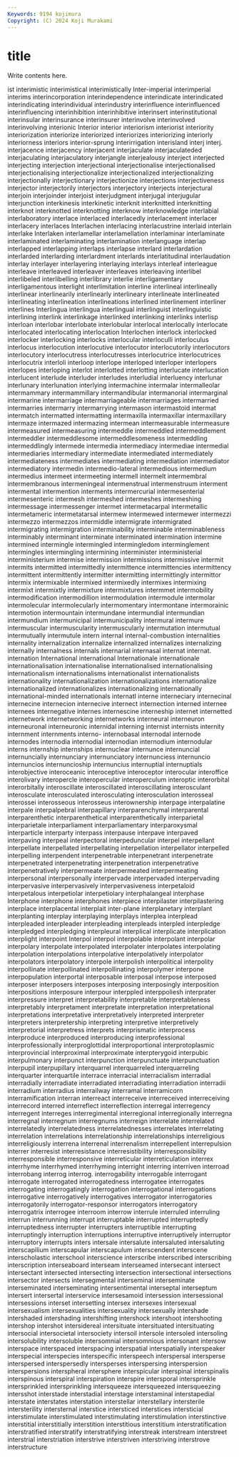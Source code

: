 ```yaml
---
Keywords: 9194 kojimura
Copyright: (C) 2024 Koji Murakami
---
```


# title

Write contents here.



ist interimistic interimistical interimistically Inter-imperial interimperial interims interincorporation interindependence interindicate
interindicated interindicating interindividual interindustry interinfluence interinfluenced interinfluencing interinhibition interinhibitive interinsert
interinstitutional interinsular interinsurance interinsurer interinvolve interinvolved interinvolving interionic Interior interior
interiorism interiorist interiority interiorization interiorize interiorized interiorizes interiorizing interiorly interiorness
interiors interior-sprung interirrigation interisland interj interj. interjacence interjacency interjacent interjaculate
interjaculateded interjaculating interjaculatory interjangle interjealousy interject interjected interjecting interjection interjectional
interjectionalise interjectionalised interjectionalising interjectionalize interjectionalized interjectionalizing interjectionally interjectionary interjectionize interjections
interjectiveness interjector interjectorily interjectors interjectory interjects interjectural interjoin interjoinder interjoist
interjudgment interjugal interjugular interjunction interkinesis interkinetic interknit interknitted interknitting interknot
interknotted interknotting interknow interknowledge interlabial interlaboratory interlace interlaced interlacedly interlacement
interlacer interlacery interlaces Interlachen interlacing interlacustrine interlaid interlain interlake Interlaken
interlamellar interlamellation interlaminar interlaminate interlaminated interlaminating interlamination interlanguage interlap interlapped
interlapping interlaps interlapse interlard interlardation interlarded interlarding interlardment interlards interlatitudinal
interlaudation interlay interlayer interlayering interlaying interlays interleaf interleague interleave interleaved
interleaver interleaves interleaving interlibel interlibeled interlibelling interlibrary interlie interligamentary interligamentous
interlight interlimitation interline interlineal interlineally interlinear interlinearily interlinearly interlineary interlineate
interlineated interlineating interlineation interlineations interlined interlinement interliner interlines Interlingua interlingua
interlingual interlinguist interlinguistic interlining interlink interlinkage interlinked interlinking interlinks interlisp
interloan interlobar interlobate interlobular interlocal interlocally interlocate interlocated interlocating interlocation
Interlochen interlock interlocked interlocker interlocking interlocks interlocular interloculli interloculus interlocus
interlocution interlocutive interlocutor interlocutorily interlocutors interlocutory interlocutress interlocutresses interlocutrice interlocutrices
interlocutrix interloli interloop interlope interloped interloper interlopers interlopes interloping interlot
interlotted interlotting interlucate interlucation interlucent interlude interluder interludes interludial interluency
interlunar interlunary interlunation interlying intermachine intermalar intermalleolar intermammary intermammillary intermandibular
intermanorial intermarginal intermarine intermarriage intermarriageable intermarriages intermarried intermarries intermarry intermarrying
intermason intermastoid intermat intermatch intermatted intermatting intermaxilla intermaxillar intermaxillary intermaze
intermazed intermazing intermean intermeasurable intermeasure intermeasured intermeasuring intermeddle intermeddled intermeddlement
intermeddler intermeddlesome intermeddlesomeness intermeddling intermeddlingly intermede intermedia intermediacy intermediae intermedial
intermediaries intermediary intermediate intermediated intermediately intermediateness intermediates intermediating intermediation intermediator
intermediatory intermedin intermedio-lateral intermedious intermedium intermedius intermeet intermeeting intermell intermelt
intermembral intermembranous intermeningeal intermenstrual intermenstruum interment intermental intermention interments intermercurial
intermesenterial intermesenteric intermesh intermeshed intermeshes intermeshing intermessage intermessenger intermet intermetacarpal
intermetallic intermetameric intermetatarsal intermew intermewed intermewer intermezzi intermezzo intermezzos intermiddle
intermigrate intermigrated intermigrating intermigration interminability interminable interminableness interminably interminant interminate
interminated intermination intermine intermined intermingle intermingled intermingledom interminglement intermingles intermingling
intermining interminister interministerial interministerium intermise intermission intermissions intermissive intermit intermits
intermitted intermittedly intermittence intermittencies intermittency intermittent intermittently intermitter intermitting intermittingly
intermittor intermix intermixable intermixed intermixedly intermixes intermixing intermixt intermixtly intermixture
intermixtures intermmet intermobility intermodification intermodillion intermodulation intermodule intermolar intermolecular intermolecularly
intermomentary intermontane intermorainic intermotion intermountain intermundane intermundial intermundian intermundium intermunicipal
intermunicipality intermural intermure intermuscular intermuscularity intermuscularly intermutation intermutual intermutually intermutule
intern internal internal-combustion internalities internality internalization internalize internalized internalizes internalizing
internally internalness internals internarial internasal internat internat. internation International international
Internationale internationale internationalisation internationalise internationalised internationalising internationalism internationalisms internationalist internationalists
internationality internationalization internationalizations internationalize internationalized internationalizes internationalizing internationally international-minded internationals
internatl interne interneciary internecinal internecine internecion internecive internect internection interned
internee internees internegative internes internescine interneship internet internetted internetwork internetworking
internetworks interneural interneuron interneuronal interneuronic internidal interning internist internists internity
internment internments interno- internobasal internodal internode internodes internodia internodial internodian
internodium internodular interns internship internships internuclear internunce internuncial internuncially internunciary
internunciatory internunciess internuncio internuncios internuncioship internuncius internuptial internuptials interobjective interoceanic
interoceptive interoceptor interocular interoffice interolivary interopercle interopercular interoperculum interoptic interorbital
interorbitally interoscillate interoscillated interoscillating interosculant interosculate interosculated interosculating interosculation interosseal
interossei interosseous interosseus interownership interpage interpalatine interpale interpalpebral interpapillary interparenchymal
interparental interparenthetic interparenthetical interparenthetically interparietal interparietale interparliament interparliamentary interparoxysmal interparticle
interparty interpass interpause interpave interpaved interpaving interpeal interpectoral interpeduncular interpel
interpellant interpellate interpellated interpellating interpellation interpellator interpelled interpelling interpendent interpenetrable
interpenetrant interpenetrate interpenetrated interpenetrating interpenetration interpenetrative interpenetratively interpermeate interpermeated interpermeating
interpersonal interpersonally interpervade interpervaded interpervading interpervasive interpervasively interpervasiveness interpetaloid interpetalous
interpetiolar interpetiolary interphalangeal interphase Interphone interphone interphones interpiece interpilaster interpilastering
interplace interplacental interplait inter-plane interplanetary interplant interplanting interplay interplaying interplays
interplea interplead interpleaded interpleader interpleading interpleads interpled interpledge interpledged interpledging
interpleural interplical interplicate interplication interplight interpoint Interpol interpol interpolable interpolant
interpolar interpolary interpolate interpolated interpolater interpolates interpolating interpolation interpolations interpolative
interpolatively interpolator interpolators interpolatory interpole interpolish interpolitical interpolity interpollinate interpollinated
interpollinating interpolymer interpone interpopulation interportal interposable interposal interpose interposed interposer
interposers interposes interposing interposingly interposition interpositions interposure interpour interppled interppoliesh
interprater interpressure interpret interpretability interpretable interpretableness interpretably interpretament interpretate interpretation
interpretational interpretations interpretative interpretatively interpreted interpreter interpreters interpretership interpreting interpretive
interpretively interpretorial interpretress interprets interprismatic interprocess interproduce interproduced interproducing interprofessional
interprofessionally interproglottidal interproportional interprotoplasmic interprovincial interproximal interproximate interpterygoid interpubic interpulmonary
interpunct interpunction interpunctuate interpunctuation interpupil interpupillary interquarrel interquarreled interquarreling interquarter
interquartile interrace interracial interracialism interradial interradially interradiate interradiated interradiating interradiation
interradii interradium interradius interrailway interramal interramicorn interramification interran interreact interreceive
interreceived interreceiving interrecord interred interreflect interreflection interregal interregency interregent interreges
interregimental interregional interregionally interregna interregnal interregnum interregnums interreign interrelate interrelated
interrelatedly interrelatedness interrelatednesses interrelates interrelating interrelation interrelations interrelationship interrelationships interreligious
interreligiously interrena interrenal interrenalism interrepellent interrepulsion interrer interresist interresistance interresistibility
interresponsibility interresponsible interresponsive interreticular interreticulation interrex interrhyme interrhymed interrhyming interright
interring interriven interroad interrobang interrog interrog. interrogability interrogable interrogant interrogate
interrogated interrogatedness interrogatee interrogates interrogating interrogatingly interrogation interrogational interrogations interrogative
interrogatively interrogatives interrogator interrogatories interrogatorily interrogator-responsor interrogators interrogatory interrogatrix interrogee
interroom interrow interrule interruled interruling interrun interrunning interrupt interruptable interrupted
interruptedly interruptedness interrupter interrupters interruptible interrupting interruptingly interruption interruptions interruptive
interruptively interruptor interruptory interrupts inters intersale intersalute intersaluted intersaluting interscapilium
interscapular interscapulum interscendent interscene interscholastic interschool interscience interscribe interscribed interscribing
interscription interseaboard interseam interseamed intersecant intersect intersectant intersected intersecting intersection
intersectional intersections intersector intersects intersegmental interseminal interseminate interseminated interseminating intersentimental
interseptal interseptum intersert intersertal interservice intersesamoid intersession intersessional intersessions interset
intersetting intersex intersexes intersexual intersexualism intersexualities intersexuality intersexually intershade intershaded
intershading intershifting intershock intershoot intershooting intershop intershot intersidereal intersituate intersituated
intersituating intersocial intersocietal intersociety intersoil intersole intersoled intersoling intersolubility intersoluble
intersomnial intersomnious intersonant intersow interspace interspaced interspacing interspatial interspatially interspeaker
interspecial interspecies interspecific interspeech interspersal intersperse interspersed interspersedly intersperses interspersing
interspersion interspersions interspheral intersphere interspicular interspinal interspinalis interspinous interspiral interspiration
interspire intersporal intersprinkle intersprinkled intersprinkling intersqueeze intersqueezed intersqueezing intersshot interstade
interstadial interstage interstaminal interstapedial interstate interstates interstation interstellar interstellary intersterile
intersterility intersternal interstice intersticed interstices intersticial interstimulate interstimulated interstimulating interstimulation
interstinctive interstitial interstitially interstition interstitious interstitium interstratification interstratified interstratify interstratifying
interstreak interstream interstreet interstrial interstriation interstrive interstriven interstriving interstrove interstructure
